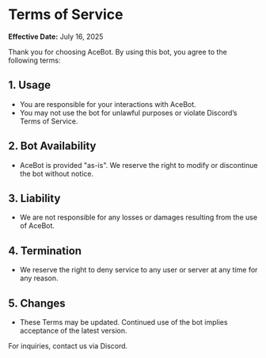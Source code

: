 # Terms of Service

**Effective Date:** July 16, 2025

Thank you for choosing AceBot. By using this bot, you agree to the following terms:

## 1. Usage

- You are responsible for your interactions with AceBot.
- You may not use the bot for unlawful purposes or violate Discord’s Terms of Service.

## 2. Bot Availability

- AceBot is provided "as-is". We reserve the right to modify or discontinue the bot without notice.

## 3. Liability

- We are not responsible for any losses or damages resulting from the use of AceBot.

## 4. Termination

- We reserve the right to deny service to any user or server at any time for any reason.

## 5. Changes

- These Terms may be updated. Continued use of the bot implies acceptance of the latest version.

For inquiries, contact us via Discord.
